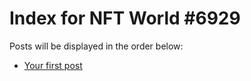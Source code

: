 # Index for NFT World #6929
Posts will be displayed in the order below:

- [Your first post](./001-first.md)

